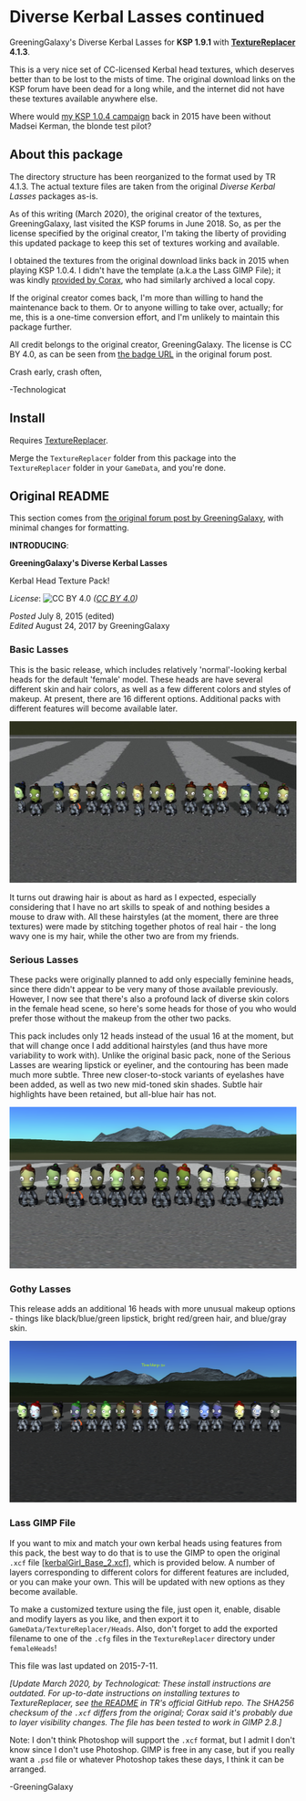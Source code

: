 # Diverse Kerbal Lasses continued

GreeningGalaxy's Diverse Kerbal Lasses for **KSP 1.9.1** with **[TextureReplacer](https://forum.kerbalspaceprogram.com/index.php?/topic/96851-19x-texturereplacer-413-2322020/page/32/&tab=comments#comment-2049913) 4.1.3**.

This is a very nice set of CC-licensed Kerbal head textures, which deserves better than to be lost to the mists of time. The original download links on the KSP forum have been dead for a long while, and the internet did not have these textures available anywhere else.

Where would [my KSP 1.0.4 campaign](https://imgur.com/a/PyWRT) back in 2015 have been without Madsei Kerman, the blonde test pilot?

## About this package

The directory structure has been reorganized to the format used by TR 4.1.3. The actual texture files are taken from the original *Diverse Kerbal Lasses* packages as-is.

As of this writing (March 2020), the original creator of the textures, GreeningGalaxy, last visited the KSP forums in June 2018. So, as per the license specified by the original creator, I'm taking the liberty of providing this updated package to keep this set of textures working and available.

I obtained the textures from the original download links back in 2015 when playing KSP 1.0.4. I didn't have the template (a.k.a the Lass GIMP File); it was kindly [provided by Corax](https://forum.kerbalspaceprogram.com/index.php?/topic/96851-19x-texturereplacer-413-2322020/page/96/&tab=comments#comment-3765185), who had similarly archived a local copy.

If the original creator comes back, I'm more than willing to hand the maintenance back to them. Or to anyone willing to take over, actually; for me, this is a one-time conversion effort, and I'm unlikely to maintain this package further.

All credit belongs to the original creator, GreeningGalaxy. The license is CC BY 4.0, as can be seen from [the badge URL](https://i.creativecommons.org/l/by/4.0/88x31.png) in the original forum post.

Crash early, crash often,

 -Technologicat


## Install

Requires [TextureReplacer](https://forum.kerbalspaceprogram.com/index.php?/topic/96851-19x-texturereplacer-413-2322020/page/32/&tab=comments#comment-2049913).

Merge the `TextureReplacer` folder from this package into the `TextureReplacer` folder in your `GameData`, and you're done.


## Original README

This section comes from [the original forum post by GreeningGalaxy](https://forum.kerbalspaceprogram.com/index.php?/topic/96851-19x-texturereplacer-413-2322020/page/32/&tab=comments#comment-2049913), with minimal changes for formatting.

**INTRODUCING**:

**GreeningGalaxy's Diverse Kerbal Lasses**

Kerbal Head Texture Pack!

*License*: ![CC BY 4.0](https://licensebuttons.net/l/by/4.0/88x31.png) *([CC BY 4.0](https://creativecommons.org/licenses/by/4.0/))*

*Posted* July 8, 2015 (edited)  
*Edited* August 24, 2017 by GreeningGalaxy


### Basic Lasses

This is the basic release, which includes relatively 'normal'-looking kerbal heads for the default 'female' model. These heads are have several different skin and hair colors, as well as a few different colors and styles of makeup. At present, there are 16 different options. Additional packs with different features will become available later.

![Basic lasses](basic.jpg)

It turns out drawing hair is about as hard as I expected, especially considering that I have no art skills to speak of and nothing besides a mouse to draw with. All these hairstyles (at the moment, there are three textures) were made by stitching together photos of real hair - the long wavy one is my hair, while the other two are from my friends.


### Serious Lasses

These packs were originally planned to add only especially feminine heads, since there didn't appear to be very many of those available previously. However, I now see that there's also a profound lack of diverse skin colors in the female head scene, so here's some heads for those of you who would prefer those without the makeup from the other two packs.

This pack includes only 12 heads instead of the usual 16 at the moment, but that will change once I add additional hairstyles (and thus have more variability to work with). Unlike the original basic pack, none of the Serious Lasses are wearing lipstick or eyeliner, and the contouring has been made much more subtle. Three new closer-to-stock variants of eyelashes have been added, as well as two new mid-toned skin shades. Subtle hair highlights have been retained, but all-blue hair has not.

![Serious lasses](serious.png)


### Gothy Lasses

This release adds an additional 16 heads with more unusual makeup options - things like black/blue/green lipstick, bright red/green hair, and blue/gray skin.

![Gothy lasses](gothy.png)


### Lass GIMP File

If you want to mix and match your own kerbal heads using features from this pack, the best way to do that is to use the GIMP to open the original `.xcf` file [[kerbalGirl_Base_2.xcf](kerbalGirl_Base_2.xcf)], which is provided below. A number of layers corresponding to different colors for different features are included, or you can make your own. This will be updated with new options as they become available.

To make a customized texture using the file, just open it, enable, disable and modify layers as you like, and then export it to `GameData/TextureReplacer/Heads`. Also, don't forget to add the exported filename to one of the `.cfg` files in the `TextureReplacer` directory under `femaleHeads`!

This file was last updated on 2015-7-11.

*[Update March 2020, by Technologicat: These install instructions are outdated. For up-to-date instructions on installing textures to TextureReplacer, see [the README](https://github.com/ducakar/TextureReplacer) in TR's official GitHub repo. The SHA256 checksum of the `.xcf` differs from the original; Corax said it's probably due to layer visibility changes. The file has been tested to work in GIMP 2.8.]*

Note: I don't think Photoshop will support the `.xcf` format, but I admit I don't know since I don't use Photoshop. GIMP is free in any case, but if you really want a `.psd` file or whatever Photoshop takes these days, I think it can be arranged.


 -GreeningGalaxy
